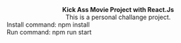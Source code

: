 <div align="center"><strong>Kick Ass Movie Project with React.Js</strong></div>
<div align="center">This is a personal challange project.</div>
<div>Install command: npm install</div>
<div>Run command: npm run start</div>